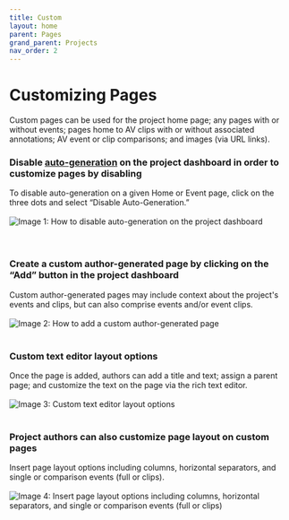 ```yaml
---
title: Custom
layout: home
parent: Pages
grand_parent: Projects
nav_order: 2
---
```

# Customizing Pages 
Custom pages can be used for the project home page; any pages with or without events; pages home to AV clips with or without associated annotations; AV event or clip comparisons; and images (via URL links).

### Disable [auto-generation](https://avannotate.github.io/documentation/pages/auto/) on the project dashboard in order to customize pages by disabling
To disable auto-generation on a given Home or Event page, click on the three dots and select “Disable Auto-Generation.”
<br><br>
![Image 1: How to disable auto-generation on the project dashboard](../../assets/customimage1.png)
<br><br>
<br>

### Create a custom author-generated page by clicking on the “Add” button in the project dashboard
Custom author-generated pages may include context about the project's events and clips, but can also comprise events and/or event clips. 
<br><br>
![Image 2: How to add a custom author-generated page](../../assets/customimage2.png) 
<br><br>

### Custom text editor layout options
Once the page is added, authors can add a title and text; assign a parent page; and customize the text on the page via the rich text editor.
<br><br>
![Image 3: Custom text editor layout options](../../assets/customimage3.png) 
<br><br>

### Project authors can also customize page layout on custom pages
Insert page layout options including columns, horizontal separators, and single or comparison events (full or clips). 
<br><br>
![Image 4: Insert page layout options including columns, horizontal separators, and single or comparison events (full or clips)](../../assets/customimage4.png)
<br><br>



